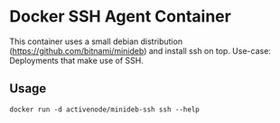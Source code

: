  # Docker SSH Agent Container

This container uses a small debian distribution (https://github.com/bitnami/minideb) and install ssh on top.
Use-case: Deployments that make use of SSH.

## Usage

`docker run -d activenode/minideb-ssh ssh --help`


